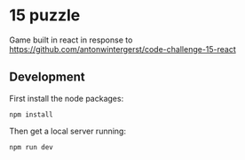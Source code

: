 # 15 puzzle

Game built in react in response to https://github.com/antonwintergerst/code-challenge-15-react

## Development

First install the node packages:

    npm install

Then get a local server running:

    npm run dev